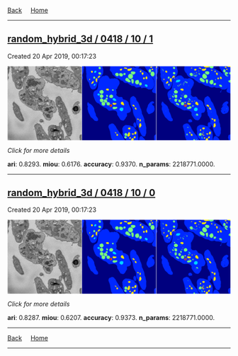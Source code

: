 
[Back](..)&nbsp;&nbsp;&nbsp;&nbsp;&nbsp;[Home](https://leapmanlab.github.io/snapshots)

---

<div class="summary"><a href="1"><h2>random_hybrid_3d / 0418 / 10 / 1</h2></a><p>Created 20 Apr 2019, 00:17:23
</p><a href="1"><img src="1/media/summary.png" align="center"></a><p>
<i>Click for more details</i>
</p></div>

**ari**: 0.8293. **miou**: 0.6176. **accuracy**: 0.9370. **n_params**: 2218771.0000. 

---

<div class="summary"><a href="0"><h2>random_hybrid_3d / 0418 / 10 / 0</h2></a><p>Created 20 Apr 2019, 00:17:23
</p><a href="0"><img src="0/media/summary.png" align="center"></a><p>
<i>Click for more details</i>
</p></div>

**ari**: 0.8287. **miou**: 0.6207. **accuracy**: 0.9373. **n_params**: 2218771.0000. 

---

[Back](..)&nbsp;&nbsp;&nbsp;&nbsp;&nbsp;[Home](https://leapmanlab.github.io/snapshots)

---